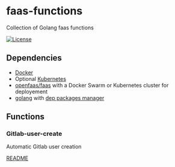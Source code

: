 # faas-functions
Collection of Golang faas functions

[![License](https://img.shields.io/badge/license-MIT-brightgreen.svg?style=flat-square)](LICENSE)

## Dependencies
* [Docker](https://www.docker.com/get-started)
* Optional [Kubernetes](https://github.com/kubernetes/kubernetes)
* [openfaas/faas](https://github.com/openfaas/faas) with a Docker Swarm or Kubernetes cluster for deployement
* [golang](https://github.com/golang/go) with [dep packages manager](https://github.com/golang/dep)

## Functions

### Gitlab-user-create
Automatic Gitlab user creation

[README](gitlab-create-user/README.md)
